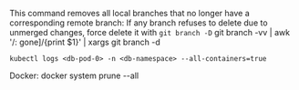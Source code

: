 This command removes all local branches that no longer have a corresponding remote branch: If any branch refuses to delete due to unmerged changes, force delete it with `git branch -D`
git branch -vv | awk '/: gone]/{print $1}' | xargs git branch -d

`kubectl logs <db-pod-0> -n <db-namespace> --all-containers=true`




Docker: 
docker system prune --all